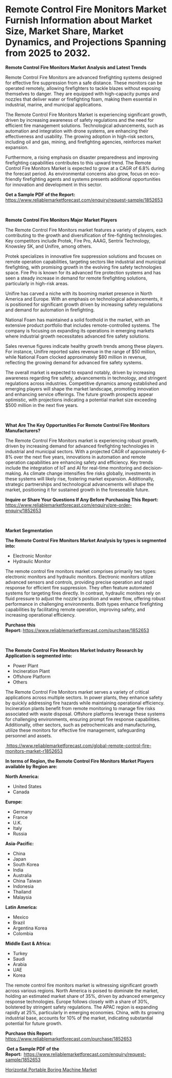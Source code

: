 <p><h1>Remote Control Fire Monitors Market Furnish Information about Market Size, Market Share, Market Dynamics, and Projections Spanning from 2025 to 2032.</h1></p><p><strong>Remote Control Fire Monitors Market Analysis and Latest Trends</strong></p>
<p><p>Remote Control Fire Monitors are advanced firefighting systems designed for effective fire suppression from a safe distance. These monitors can be operated remotely, allowing firefighters to tackle blazes without exposing themselves to danger. They are equipped with high-capacity pumps and nozzles that deliver water or firefighting foam, making them essential in industrial, marine, and municipal applications.</p><p>The Remote Control Fire Monitors Market is experiencing significant growth, driven by increasing awareness of safety regulations and the need for efficient fire management solutions. Technological advancements, such as automation and integration with drone systems, are enhancing their effectiveness and usability. The growing adoption in high-risk sectors, including oil and gas, mining, and firefighting agencies, reinforces market expansion.</p><p>Furthermore, a rising emphasis on disaster preparedness and improving firefighting capabilities contributes to this upward trend. The Remote Control Fire Monitors Market is expected to grow at a CAGR of 6.8% during the forecast period. As environmental concerns also grow, focus on eco-friendly firefighting agents and systems presents additional opportunities for innovation and development in this sector.</p></p>
<p><strong>Get a Sample PDF of the Report:&nbsp;</strong> <a href="https://www.reliablemarketforecast.com/enquiry/request-sample/1852653?utm_campaign=3203&utm_medium=2&utm_source=Github&utm_content=ia&utm_term=12042025&utm_id=remote-control-fire-monitors">https://www.reliablemarketforecast.com/enquiry/request-sample/1852653</a></p>
<p>&nbsp;</p>
<p><strong>Remote Control Fire Monitors Major Market Players</strong></p>
<p><p>The Remote Control Fire Monitors market features a variety of players, each contributing to the growth and diversification of fire-fighting technologies. Key competitors include Protek, Fire Pro, AAAG, Sentrix Technology, Knowsley SK, and Unifire, among others. </p><p>Protek specializes in innovative fire suppression solutions and focuses on remote operation capabilities, targeting sectors like industrial and municipal firefighting, with promising growth in the evolving fire safety technologies space. Fire Pro is known for its advanced fire protection systems and has seen a steady increase in demand for remote firefighting solutions, particularly in high-risk areas. </p><p>Unifire has carved a niche with its booming market presence in North America and Europe. With an emphasis on technological advancements, it is positioned for significant growth driven by increasing safety regulations and demand for automation in firefighting. </p><p>National Foam has maintained a solid foothold in the market, with an extensive product portfolio that includes remote-controlled systems. The company is focusing on expanding its operations in emerging markets where industrial growth necessitates advanced fire safety solutions.</p><p>Sales revenue figures indicate healthy growth trends among these players. For instance, Unifire reported sales revenue in the range of $50 million, while National Foam clocked approximately $80 million in revenue, reflecting the growing demand for advanced fire safety systems.</p><p>The overall market is expected to expand notably, driven by increasing awareness regarding fire safety, advancements in technology, and stringent regulations across industries. Competitive dynamics among established and emerging players will shape the market landscape, promoting innovation and enhancing service offerings. The future growth prospects appear optimistic, with projections indicating a potential market size exceeding $500 million in the next five years.</p></p>
<p>&nbsp;</p>
<p><strong>What Are The Key Opportunities For Remote Control Fire Monitors Manufacturers?</strong></p>
<p><p>The Remote Control Fire Monitors market is experiencing robust growth, driven by increasing demand for advanced firefighting technologies in industrial and municipal sectors. With a projected CAGR of approximately 6-8% over the next five years, innovations in automation and remote operation capabilities are enhancing safety and efficiency. Key trends include the integration of IoT and AI for real-time monitoring and decision-making. As climate change intensifies fire risks globally, investments in these systems will likely rise, fostering market expansion. Additionally, strategic partnerships and technological advancements will shape the market, positioning it for sustained growth in the foreseeable future.</p></p>
<p><strong>Inquire or Share Your Questions If Any Before Purchasing This Report:</strong> <a href="https://www.reliablemarketforecast.com/enquiry/pre-order-enquiry/1852653?utm_campaign=3203&utm_medium=2&utm_source=Github&utm_content=ia&utm_term=12042025&utm_id=remote-control-fire-monitors">https://www.reliablemarketforecast.com/enquiry/pre-order-enquiry/1852653</a></p>
<p>&nbsp;</p>
<p><strong>Market Segmentation</strong></p>
<p><strong>The Remote Control Fire Monitors Market Analysis by types is segmented into:</strong></p>
<p><ul><li>Electronic Monitor</li><li>Hydraulic Monitor</li></ul></p>
<p><p>The remote control fire monitors market comprises primarily two types: electronic monitors and hydraulic monitors. Electronic monitors utilize advanced sensors and controls, providing precise operation and rapid response for efficient fire suppression. They often feature automated systems for targeting fires directly. In contrast, hydraulic monitors rely on fluid pressure to adjust the nozzle's position and water flow, offering robust performance in challenging environments. Both types enhance firefighting capabilities by facilitating remote operation, improving safety, and increasing operational efficiency.</p></p>
<p><strong>Purchase this Report:&nbsp;</strong><a href="https://www.reliablemarketforecast.com/purchase/1852653?utm_campaign=3203&utm_medium=2&utm_source=Github&utm_content=ia&utm_term=12042025&utm_id=remote-control-fire-monitors">https://www.reliablemarketforecast.com/purchase/1852653</a></p>
<p>&nbsp;</p>
<p><strong>The Remote Control Fire Monitors Market Industry Research by Application is segmented into:</strong></p>
<p><ul><li>Power Plant</li><li>Incineration Plant</li><li>Offshore Platform</li><li>Others</li></ul></p>
<p><p>The Remote Control Fire Monitors market serves a variety of critical applications across multiple sectors. In power plants, they enhance safety by quickly addressing fire hazards while maintaining operational efficiency. Incineration plants benefit from remote monitoring to manage fire risks associated with waste disposal. Offshore platforms leverage these systems for challenging environments, ensuring prompt fire response capabilities. Additionally, other sectors, such as petrochemicals and manufacturing, utilize these monitors for effective fire management, safeguarding personnel and assets.</p></p>
<p><a href="https://www.reliablemarketforecast.com/global-remote-control-fire-monitors-market-r1852653?utm_campaign=3203&utm_medium=2&utm_source=Github&utm_content=ia&utm_term=12042025&utm_id=remote-control-fire-monitors">&nbsp;https://www.reliablemarketforecast.com/global-remote-control-fire-monitors-market-r1852653</a></p>
<p><strong>In terms of Region, the Remote Control Fire Monitors Market Players available by Region are:</strong></p>
<p>
    <p> <strong> North America: </strong>
        <ul>
            <li>United States</li>
            <li>Canada</li>
        </ul>
        </p> 
    <p> <strong> Europe: </strong>
        <ul>
            <li>Germany</li>
            <li>France</li>
            <li>U.K.</li>
            <li>Italy</li>
            <li>Russia</li>
        </ul>
        </p> 
    <p> <strong> Asia-Pacific: </strong>
        <ul>
            <li>China</li>
            <li>Japan</li>
            <li>South Korea</li>
            <li>India</li>
            <li>Australia</li>
            <li>China Taiwan</li>
            <li>Indonesia</li>
            <li>Thailand</li>
            <li>Malaysia</li>
        </ul>
        </p> 
    <p> <strong> Latin America: </strong>
        <ul>
            <li>Mexico</li>
            <li>Brazil</li>
            <li>Argentina Korea</li>
            <li>Colombia</li>
        </ul>
        </p> 
    <p> <strong> Middle East & Africa: </strong>
        <ul>
            <li>Turkey</li>
            <li>Saudi</li>
            <li>Arabia</li>
            <li>UAE</li>
            <li>Korea</li>
        </ul>
    </p>
    </p>
<p><p>The remote control fire monitors market is witnessing significant growth across various regions. North America is poised to dominate the market, holding an estimated market share of 35%, driven by advanced emergency response technologies. Europe follows closely with a share of 30%, bolstered by stringent safety regulations. The APAC region is expanding rapidly at 25%, particularly in emerging economies. China, with its growing industrial base, accounts for 10% of the market, indicating substantial potential for future growth.</p></p>
<p><strong>Purchase this Report: </strong><a href="https://www.reliablemarketforecast.com/purchase/1852653?utm_campaign=3203&utm_medium=2&utm_source=Github&utm_content=ia&utm_term=12042025&utm_id=remote-control-fire-monitors">https://www.reliablemarketforecast.com/purchase/1852653</a></p>
<p>&nbsp;<strong>Get a Sample PDF of the Report:&nbsp;&nbsp;</strong><a href="https://www.reliablemarketforecast.com/enquiry/request-sample/1852653?utm_campaign=3203&utm_medium=2&utm_source=Github&utm_content=ia&utm_term=12042025&utm_id=remote-control-fire-monitors">https://www.reliablemarketforecast.com/enquiry/request-sample/1852653</a></p>
<p><strong></strong></p>
<p><p><a href="https://github.com/huelarnzeba29/Market-Research-Report-List-1/blob/main/horizontal-portable-boring-machine-market.md?utm_campaign=3203&utm_medium=2&utm_source=Github&utm_content=ia&utm_term=12042025&utm_id=remote-control-fire-monitors">Horizontal Portable Boring Machine Market</a></p></p>